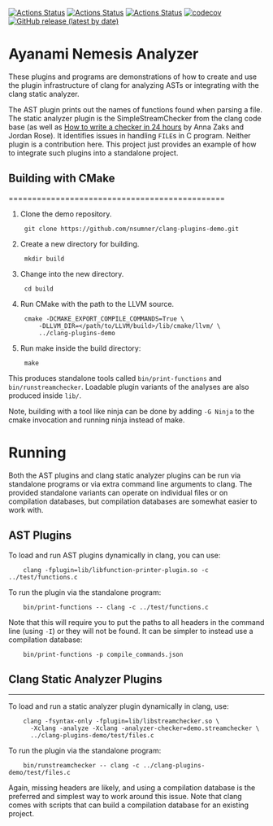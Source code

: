 [![Actions Status](https://github.com/filipdutescu/ayanami-nemesis-analyzer/workflows/MacOS/badge.svg)](https://github.com/filipdutescu/ayanami-nemesis-analyzer/actions)
[![Actions Status](https://github.com/filipdutescu/ayanami-nemesis-analyzer/workflows/Windows/badge.svg)](https://github.com/filipdutescu/ayanami-nemesis-analyzer/actions)
[![Actions Status](https://github.com/filipdutescu/ayanami-nemesis-analyzer/workflows/Ubuntu/badge.svg)](https://github.com/filipdutescu/ayanami-nemesis-analyzer/actions)
[![codecov](https://codecov.io/gh/filipdutescu/ayanami-nemesis-analyzer/branch/master/graph/badge.svg)](https://codecov.io/gh/filipdutescu/ayanami-nemesis-analyzer)
[![GitHub release (latest by date)](https://img.shields.io/github/v/release/filipdutescu/ayanami-nemesis-analyzer)](https://github.com/filipdutescu/ayanami-nemesis-analyzer/releases)

# Ayanami Nemesis Analyzer

These plugins and programs are demonstrations of how to create and use the
plugin infrastructure of clang for analyzing ASTs or integrating with the
clang static analyzer.

The AST plugin prints out the names of functions found when parsing a file.
The static analyzer plugin is the SimpleStreamChecker from the clang code
base (as well as [How to write a checker in 24 hours][0] by Anna Zaks and
Jordan Rose). It identifies issues in handling `FILE`s in C program.
Neither plugin is a contribution here. This project just provides an example
of how to integrate such plugins into a standalone project.

## Building with CMake

==============================================

1. Clone the demo repository.

        git clone https://github.com/nsumner/clang-plugins-demo.git

2. Create a new directory for building.

        mkdir build

3. Change into the new directory.

        cd build

4. Run CMake with the path to the LLVM source.

        cmake -DCMAKE_EXPORT_COMPILE_COMMANDS=True \
            -DLLVM_DIR=</path/to/LLVM/build>/lib/cmake/llvm/ \
            ../clang-plugins-demo

5. Run make inside the build directory:

        make

This produces standalone tools called `bin/print-functions` and
`bin/runstreamchecker`. Loadable plugin variants of the analyses are also
produced inside `lib/`.

Note, building with a tool like ninja can be done by adding `-G Ninja` to
the cmake invocation and running ninja instead of make.

Running
==============================================

Both the AST plugins and clang static analyzer plugins can be run via
standalone programs or via extra command line arguments to clang. The
provided standalone variants can operate on individual files or on
compilation databases, but compilation databases are somewhat easier to
work with.

AST Plugins
-------------

To load and run AST plugins dynamically in clang, you can use:

        clang -fplugin=lib/libfunction-printer-plugin.so -c ../test/functions.c

To run the plugin via the standalone program:

        bin/print-functions -- clang -c ../test/functions.c

Note that this will require you to put the paths to all headers in the command
line (using `-I`) or they will not be found. It can be simpler to instead use
a compilation database:

        bin/print-functions -p compile_commands.json

## Clang Static Analyzer Plugins

-----------------------------

To load and run a static analyzer plugin dynamically in clang, use:

        clang -fsyntax-only -fplugin=lib/libstreamchecker.so \
          -Xclang -analyze -Xclang -analyzer-checker=demo.streamchecker \
          ../clang-plugins-demo/test/files.c

To run the plugin via the standalone program:

        bin/runstreamchecker -- clang -c ../clang-plugins-demo/test/files.c

Again, missing headers are likely, and using a compilation database is the
preferred and simplest way to work around this issue. Note that clang comes
with scripts that can build a compilation database for an existing project.


[0]: http://llvm.org/devmtg/2012-11/Zaks-Rose-Checker24Hours.pdf
